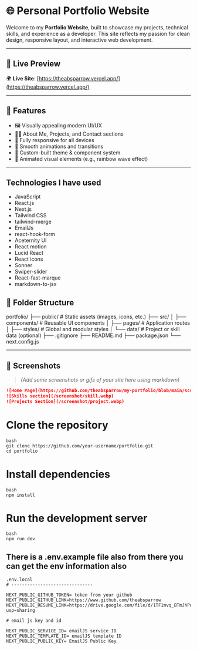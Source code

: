 # 🌐 Personal Portfolio Website

Welcome to my **Portfolio Website**, built to showcase my projects, technical skills, and experience as a developer. This site reflects my passion for clean design, responsive layout, and interactive web development.

---

## 🚀 Live Preview

🌍 **Live Site**: [https://theabsparrow.vercel.app/](https://theabsparrow.vercel.app/)

---

## 🧩 Features

- 🖼️ Visually appealing modern UI/UX
- 🧑‍💻 About Me, Projects, and Contact sections
- 📱 Fully responsive for all devices
- 🧠 Smooth animations and transitions
- 🎨 Custom-built theme & component system
- 🌈 Animated visual elements (e.g., rainbow wave effect)

---

## Technologies I have used

- JavaScript
- React.js
- Next.js
- Tailwind CSS
- tailwind-merge
- EmailJs
- react-hook-form
- Aceternity UI
- React motion
- Lucid React
- React icons
- Sonner
- Swiper-slider
- React-fast-marque
- markdown-to-jsx

## 📂 Folder Structure

portfolio/
├── public/ # Static assets (images, icons, etc.)
├── src/
│ ├── components/ # Reusable UI components
│ ├── pages/ # Application routes
│ ├── styles/ # Global and modular styles
│ └── data/ # Project or skill data (optional)
├── .gitignore
├── README.md
├── package.json
└── next.config.js

---

## 📸 Screenshots

> _(Add some screenshots or gifs of your site here using markdown)_

```md
![Home Page](https://github.com/theabsparrow/my-portfolio/blob/main/screenshot/banner.webp)
![Skills section](/screenshot/skill.webp)
![Projects Section](/screenshot/project.webp)
```

# Clone the repository

```
bash
git clone https://github.com/your-username/portfolio.git
cd portfolio

```

# Install dependencies

```
bash
npm install
```

# Run the development server

```
bash
npm run dev

```

## There is a .env.example file also from there you can get the env information also

```
.env.local
# -------------------------------

NEXT_PUBLIC_GITHUB_TOKEN= token from your github
NEXT_PUBLIC_GITHUB_LINK=https://www.github.com/theabsparrow
NEXT_PUBLIC_RESUME_LINK=https://drive.google.com/file/d/1TF1mvq_BTmJhPqhyeyIYNRKgiyeO42HW/view?usp=sharing

# email js key and id

NEXT_PUBLIC_SERVICE_ID= emailJS service ID
NEXT_PUBLIC_TEMPLATE_ID= emailJS template ID
NEXT_PUBLIC_PUBLIC_KEY= EmailJS Public Key

```
